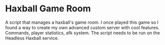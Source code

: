 # Haxball Game Room
A script that manages a haxball's game room. I once played this game so I found a way to create my own advanced custom server with cool features. Commands, player statistics, afk system. The script needs to be run on the Headless Haxball service.
